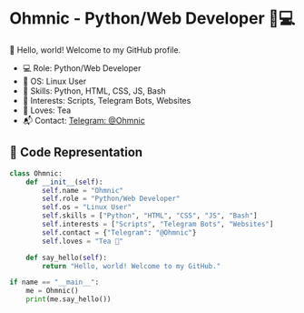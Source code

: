# Ohmnic - Python/Web Developer 🐍💻  

👋 Hello, world! Welcome to my GitHub profile.  

- 💻 Role: Python/Web Developer  
- 🐧 OS: Linux User  
- 🚀 Skills: Python, HTML, CSS, JS, Bash  
- 🔧 Interests: Scripts, Telegram Bots, Websites  
- 🍵 Loves: Tea  
- 📬 Contact: [Telegram: @Ohmnic](https://t.me/Ohmnic)  

## 📝 Code Representation  

```python
class Ohmnic:
    def __init__(self):
        self.name = "Ohmnic"
        self.role = "Python/Web Developer"
        self.os = "Linux User"
        self.skills = ["Python", "HTML", "CSS", "JS", "Bash"]
        self.interests = ["Scripts", "Telegram Bots", "Websites"]
        self.contact = {"Telegram": "@Ohmnic"}
        self.loves = "Tea 🍵"

    def say_hello(self):
        return "Hello, world! Welcome to my GitHub."

if name == "__main__":
    me = Ohmnic()
    print(me.say_hello())
